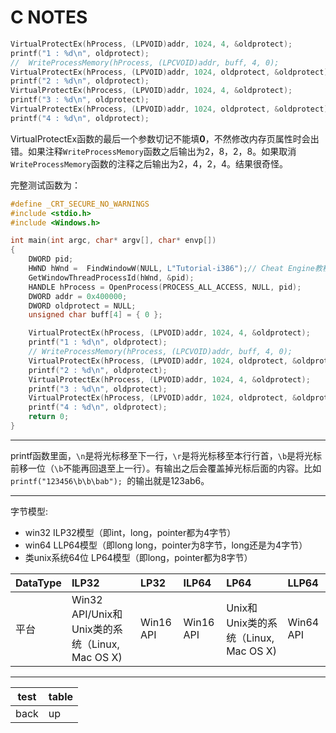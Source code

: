 # **C NOTES**

```C
VirtualProtectEx(hProcess, (LPVOID)addr, 1024, 4, &oldprotect);
printf("1 : %d\n", oldprotect);
//  WriteProcessMemory(hProcess, (LPCVOID)addr, buff, 4, 0);
VirtualProtectEx(hProcess, (LPVOID)addr, 1024, oldprotect, &oldprotect);
printf("2 : %d\n", oldprotect);
VirtualProtectEx(hProcess, (LPVOID)addr, 1024, 4, &oldprotect);
printf("3 : %d\n", oldprotect);
VirtualProtectEx(hProcess, (LPVOID)addr, 1024, oldprotect, &oldprotect);
printf("4 : %d\n", oldprotect);
```

VirtualProtectEx函数的最后一个参数切记不能填**0**，不然修改内存页属性时会出错。如果注释`WriteProcessMemory`函数之后输出为2，8，2，8。如果取消`WriteProcessMemory`函数的注释之后输出为2，4，2，4。结果很奇怪。

完整测试函数为：

```C
#define _CRT_SECURE_NO_WARNINGS
#include <stdio.h>
#include <Windows.h>

int main(int argc, char* argv[], char* envp[])
{
	DWORD pid;
	HWND hWnd =  FindWindowW(NULL, L"Tutorial-i386");// Cheat Engine教程程序
	GetWindowThreadProcessId(hWnd, &pid);
    HANDLE hProcess = OpenProcess(PROCESS_ALL_ACCESS, NULL, pid);
	DWORD addr = 0x400000;
	DWORD oldprotect = NULL;
	unsigned char buff[4] = { 0 };

	VirtualProtectEx(hProcess, (LPVOID)addr, 1024, 4, &oldprotect);
	printf("1 : %d\n", oldprotect);
	// WriteProcessMemory(hProcess, (LPCVOID)addr, buff, 4, 0);
	VirtualProtectEx(hProcess, (LPVOID)addr, 1024, oldprotect, &oldprotect);
	printf("2 : %d\n", oldprotect);
	VirtualProtectEx(hProcess, (LPVOID)addr, 1024, 4, &oldprotect);
	printf("3 : %d\n", oldprotect);
	VirtualProtectEx(hProcess, (LPVOID)addr, 1024, oldprotect, &oldprotect);
	printf("4 : %d\n", oldprotect);
	return 0;
}
```

***

printf函数里面，`\n`是将光标移至下一行，`\r`是将光标移至本行行首，`\b`是将光标前移一位（`\b`不能再回退至上一行）。有输出之后会覆盖掉光标后面的内容。比如`printf("123456\b\b\bab"); `的输出就是123ab6。

***

字节模型: 
+ win32 ILP32模型（即int，long，pointer都为4字节）
+ win64 LLP64模型（即long long，pointer为8字节，long还是为4字节）
+ 类unix系统64位 LP64模型（即long，pointer都为8字节）

| DataType | ILP32 | LP32 | ILP64 | LP64 | LLP64 |
| :--- | :--- | :--- | :--- | :--- | :--- |
| 平台 | Win32 API/Unix和Unix类的系统（Linux, Mac OS X) | Win16 API | Win16 API | Unix和Unix类的系统（Linux, Mac OS X) | Win64 API |

***

test|table
---|---
back|up
